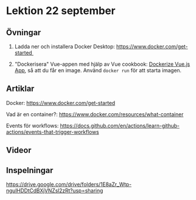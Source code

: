 # Lektion 22 september

## Övningar

1. Ladda ner och installera Docker Desktop: https://www.docker.com/get-started 

2. "Dockerisera" Vue-appen med hjälp av Vue cookbook: [Dockerize Vue.js App](https://vuejs.org/v2/cookbook/dockerize-vuejs-app.html), så att du får en image. Använd `docker run` för att starta imagen.

## Artiklar

Docker: https://www.docker.com/get-started

Vad är en container?: https://www.docker.com/resources/what-container

Events för workflows: https://docs.github.com/en/actions/learn-github-actions/events-that-trigger-workflows

## Videor

## Inspelningar

https://drive.google.com/drive/folders/1E8aZr_Wtp-ngulHDDtCdBXjVNZsl2zRt?usp=sharing